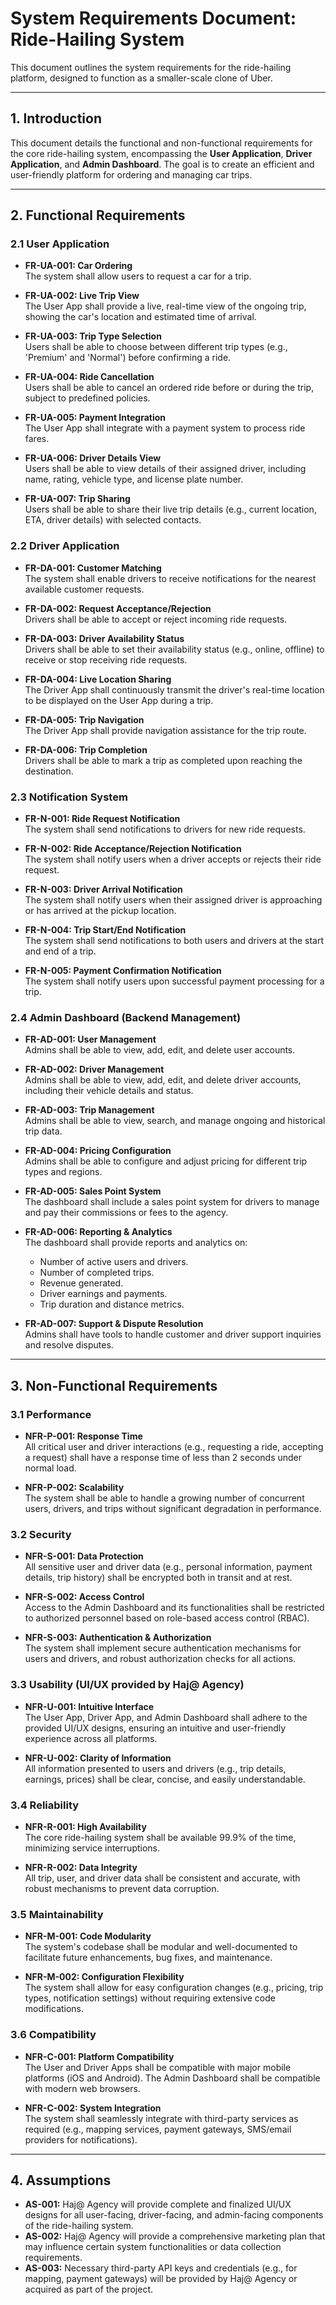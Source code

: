 #####

# System Requirements Document: Ride-Hailing System

This document outlines the system requirements for the ride-hailing platform, designed to function as a smaller-scale clone of Uber.

---

## 1. Introduction

This document details the functional and non-functional requirements for the core ride-hailing system, encompassing the **User Application**, **Driver Application**, and **Admin Dashboard**. The goal is to create an efficient and user-friendly platform for ordering and managing car trips.

---

## 2. Functional Requirements

### 2.1 User Application

-   **FR-UA-001: Car Ordering**  
    The system shall allow users to request a car for a trip.

-   **FR-UA-002: Live Trip View**  
    The User App shall provide a live, real-time view of the ongoing trip, showing the car's location and estimated time of arrival.

-   **FR-UA-003: Trip Type Selection**  
    Users shall be able to choose between different trip types (e.g., 'Premium' and 'Normal') before confirming a ride.

-   **FR-UA-004: Ride Cancellation**  
    Users shall be able to cancel an ordered ride before or during the trip, subject to predefined policies.

-   **FR-UA-005: Payment Integration**  
    The User App shall integrate with a payment system to process ride fares.

-   **FR-UA-006: Driver Details View**  
    Users shall be able to view details of their assigned driver, including name, rating, vehicle type, and license plate number.

-   **FR-UA-007: Trip Sharing**  
    Users shall be able to share their live trip details (e.g., current location, ETA, driver details) with selected contacts.

### 2.2 Driver Application

-   **FR-DA-001: Customer Matching**  
    The system shall enable drivers to receive notifications for the nearest available customer requests.

-   **FR-DA-002: Request Acceptance/Rejection**  
    Drivers shall be able to accept or reject incoming ride requests.

-   **FR-DA-003: Driver Availability Status**  
    Drivers shall be able to set their availability status (e.g., online, offline) to receive or stop receiving ride requests.

-   **FR-DA-004: Live Location Sharing**  
    The Driver App shall continuously transmit the driver's real-time location to be displayed on the User App during a trip.

-   **FR-DA-005: Trip Navigation**  
    The Driver App shall provide navigation assistance for the trip route.

-   **FR-DA-006: Trip Completion**  
    Drivers shall be able to mark a trip as completed upon reaching the destination.

### 2.3 Notification System

-   **FR-N-001: Ride Request Notification**  
    The system shall send notifications to drivers for new ride requests.

-   **FR-N-002: Ride Acceptance/Rejection Notification**  
    The system shall notify users when a driver accepts or rejects their ride request.

-   **FR-N-003: Driver Arrival Notification**  
    The system shall notify users when their assigned driver is approaching or has arrived at the pickup location.

-   **FR-N-004: Trip Start/End Notification**  
    The system shall send notifications to both users and drivers at the start and end of a trip.

-   **FR-N-005: Payment Confirmation Notification**  
    The system shall notify users upon successful payment processing for a trip.

### 2.4 Admin Dashboard (Backend Management)

-   **FR-AD-001: User Management**  
    Admins shall be able to view, add, edit, and delete user accounts.

-   **FR-AD-002: Driver Management**  
    Admins shall be able to view, add, edit, and delete driver accounts, including their vehicle details and status.

-   **FR-AD-003: Trip Management**  
    Admins shall be able to view, search, and manage ongoing and historical trip data.

-   **FR-AD-004: Pricing Configuration**  
    Admins shall be able to configure and adjust pricing for different trip types and regions.

-   **FR-AD-005: Sales Point System**  
    The dashboard shall include a sales point system for drivers to manage and pay their commissions or fees to the agency.

-   **FR-AD-006: Reporting & Analytics**  
    The dashboard shall provide reports and analytics on:

    -   Number of active users and drivers.
    -   Number of completed trips.
    -   Revenue generated.
    -   Driver earnings and payments.
    -   Trip duration and distance metrics.

-   **FR-AD-007: Support & Dispute Resolution**  
    Admins shall have tools to handle customer and driver support inquiries and resolve disputes.

---

## 3. Non-Functional Requirements

### 3.1 Performance

-   **NFR-P-001: Response Time**  
    All critical user and driver interactions (e.g., requesting a ride, accepting a request) shall have a response time of less than 2 seconds under normal load.

-   **NFR-P-002: Scalability**  
    The system shall be able to handle a growing number of concurrent users, drivers, and trips without significant degradation in performance.

### 3.2 Security

-   **NFR-S-001: Data Protection**  
    All sensitive user and driver data (e.g., personal information, payment details, trip history) shall be encrypted both in transit and at rest.

-   **NFR-S-002: Access Control**  
    Access to the Admin Dashboard and its functionalities shall be restricted to authorized personnel based on role-based access control (RBAC).

-   **NFR-S-003: Authentication & Authorization**  
    The system shall implement secure authentication mechanisms for users and drivers, and robust authorization checks for all actions.

### 3.3 Usability (UI/UX provided by Haj@ Agency)

-   **NFR-U-001: Intuitive Interface**  
    The User App, Driver App, and Admin Dashboard shall adhere to the provided UI/UX designs, ensuring an intuitive and user-friendly experience across all platforms.

-   **NFR-U-002: Clarity of Information**  
    All information presented to users and drivers (e.g., trip details, earnings, prices) shall be clear, concise, and easily understandable.

### 3.4 Reliability

-   **NFR-R-001: High Availability**  
    The core ride-hailing system shall be available 99.9% of the time, minimizing service interruptions.

-   **NFR-R-002: Data Integrity**  
    All trip, user, and driver data shall be consistent and accurate, with robust mechanisms to prevent data corruption.

### 3.5 Maintainability

-   **NFR-M-001: Code Modularity**  
    The system's codebase shall be modular and well-documented to facilitate future enhancements, bug fixes, and maintenance.

-   **NFR-M-002: Configuration Flexibility**  
    The system shall allow for easy configuration changes (e.g., pricing, trip types, notification settings) without requiring extensive code modifications.

### 3.6 Compatibility

-   **NFR-C-001: Platform Compatibility**  
    The User and Driver Apps shall be compatible with major mobile platforms (iOS and Android). The Admin Dashboard shall be compatible with modern web browsers.

-   **NFR-C-002: System Integration**  
    The system shall seamlessly integrate with third-party services as required (e.g., mapping services, payment gateways, SMS/email providers for notifications).

---

## 4. Assumptions

-   **AS-001:** Haj@ Agency will provide complete and finalized UI/UX designs for all user-facing, driver-facing, and admin-facing components of the ride-hailing system.
-   **AS-002:** Haj@ Agency will provide a comprehensive marketing plan that may influence certain system functionalities or data collection requirements.
-   **AS-003:** Necessary third-party API keys and credentials (e.g., for mapping, payment gateways) will be provided by Haj@ Agency or acquired as part of the project.
